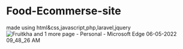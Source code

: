 # Food-Ecommerse-site
made using html&css,javascript,php,laravel,jquery
![Fruitkha and 1 more page - Personal - Microsoft​ Edge 06-05-2022 09_48_26 AM](https://user-images.githubusercontent.com/104709337/167066971-1d91a760-3f13-4aed-ac25-fbca319b9464.png)
